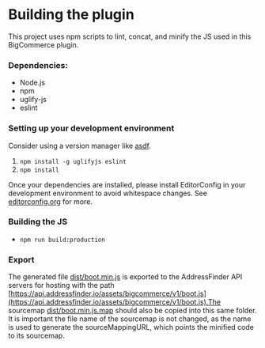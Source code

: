 # Building the plugin

This project uses npm scripts to lint, concat, and minify the JS used in this BigCommerce plugin.

### Dependencies:

 - Node.js
 - npm
 - uglify-js
 - eslint

### Setting up your development environment

Consider using a version manager like [asdf](https://asdf-vm.com/).

 1. `npm install -g uglifyjs eslint`
 2. `npm install`

Once your dependencies are installed, please install EditorConfig in your development environment to avoid whitespace changes.
See [editorconfig.org](http://editorconfig.org) for more.

### Building the JS

 - `npm run build:production`

### Export

The generated file [dist/boot.min.js](dist/boot.min.js) is exported to the AddressFinder API servers for hosting with the path [https://api.addressfinder.io/assets/bigcommerce/v1/boot.js](https://api.addressfinder.io/assets/bigcommerce/v1/boot.js).The sourcemap [dist/boot.min.js.map](dist/boot.min.js.map) should also be copied into this same folder. It is important the file name of the sourcemap is not changed, as the name is used to generate the sourceMappingURL, which points the minified code to its sourcemap.
